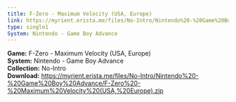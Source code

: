 ```yaml
---
title: F-Zero - Maximum Velocity (USA, Europe)
link: https://myrient.erista.me/files/No-Intro/Nintendo%20-%20Game%20Boy%20Advance/F-Zero%20-%20Maximum%20Velocity%20(USA,%20Europe).zip
type: single1
System: Nintendo - Game Boy Advance
---
```

<b>Game:</b> F-Zero - Maximum Velocity (USA, Europe)<br>
<b>System:</b> Nintendo - Game Boy Advance<br>
<b>Collection:</b> No-Intro<br>
<b>Download:</b> https://myrient.erista.me/files/No-Intro/Nintendo%20-%20Game%20Boy%20Advance/F-Zero%20-%20Maximum%20Velocity%20(USA,%20Europe).zip